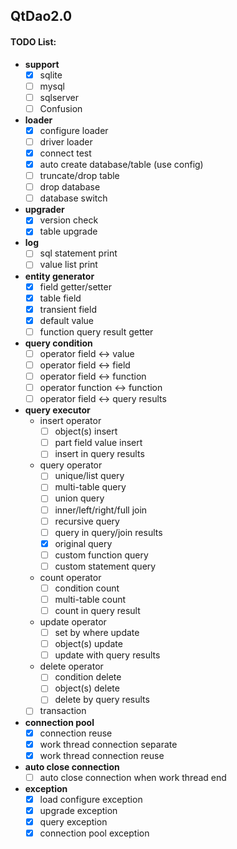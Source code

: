 ## QtDao2.0
#### TODO List:
- **support**
  - [x] sqlite
  - [ ] mysql
  - [ ] sqlserver
  - [ ] Confusion

- **loader**
  - [x] configure loader
  - [ ] driver loader
  - [x] connect test
  - [x] auto create database/table (use config)
  - [ ] truncate/drop table
  - [ ] drop database
  - [ ] database switch
- **upgrader**
  - [x] version check
  - [x] table upgrade
- **log**
  - [ ] sql statement print 
  - [ ] value list print
- **entity generator**
  - [x] field getter/setter
  - [x] table field
  - [x] transient field
  - [x] default value
  - [ ] function query result getter
- **query condition**
  - [ ] operator field <-> value
  - [ ] operator field <-> field
  - [ ] operator field <-> function
  - [ ] operator function <-> function
  - [ ] operator field <-> query results
- **query executor**
  - insert operator
    - [ ] object(s) insert
    - [ ] part field value insert
    - [ ] insert in query results
  - query operator
    - [ ] unique/list query
    - [ ] multi-table query
    - [ ] union query
    - [ ] inner/left/right/full join
    - [ ] recursive query
    - [ ] query in query/join results
    - [x] original query
    - [ ] custom function query
    - [ ] custom statement query
  - count operator
    - [ ] condition count
    - [ ] multi-table count
    - [ ] count in query result
  - update operator
    - [ ] set by where update
    - [ ] object(s) update
    - [ ] update with query results
  - delete operator
    - [ ] condition delete
    - [ ] object(s) delete
    - [ ] delete by query results
  - [ ] transaction
- **connection pool**
  - [x] connection reuse
  - [x] work thread connection separate
  - [x] work thread connection reuse
- **auto close connection**
  - [ ] auto close connection when work thread end
- **exception**
  - [x] load configure exception
  - [x] upgrade exception
  - [x] query exception
  - [x] connection pool exception
